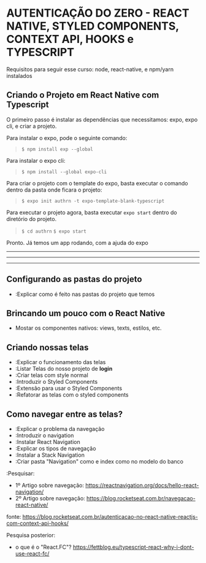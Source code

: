 
# AUTENTICAÇÃO DO ZERO - REACT NATIVE, STYLED COMPONENTS, CONTEXT API, HOOKS e TYPESCRIPT

Requisitos para seguir esse curso: node, react-native, e npm/yarn instalados

## Criando o Projeto em React Native com Typescript

O primeiro passo é instalar as dependências que necessitamos: expo, expo cli, e criar a projeto.

Para instalar o expo, pode o seguinte comando:
> `$ npm install exp --global`

Para instalar o expo cli:
> `$ npm install --global expo-cli`

Para criar o projeto com o template do expo, basta executar o comando dentro da pasta onde ficara o projeto:
> `$ expo init authrn -t expo-template-blank-typescript`

Para executar o projeto agora, basta executar `expo start` dentro do diretório do projeto.
> `$ cd authrn`
> `$ expo start`

Pronto. Já temos um app rodando, com a ajuda do expo

---
---
---

## Configurando as pastas do projeto

* :Explicar como é feito nas pastas do projeto que temos

## Brincando um pouco com o React Native

* Mostar os componentes nativos: views, texts, estilos, etc.

## Criando nossas telas

* :Explicar o funcionamento das telas
* :Listar Telas do nosso projeto de **login**
* :Criar telas com style normal
* :Introduzir o Styled Components
* :Extensão para usar o Styled Components
* :Refatorar as telas com o styled components

## Como navegar entre as telas?

* :Explicar o problema da navegação
* :Introduzir o navigation
* :Instalar React Navigation
* :Explicar os tipos de navegação
* :Instalar a Stack Navigation
* :Criar pasta "Navigation" como e index como no modelo do banco

:Pesquisar:

* 1º Artigo sobre navegação: <https://reactnavigation.org/docs/hello-react-navigation/>
* 2º Artigo sobre navegação: <https://blog.rocketseat.com.br/navegacao-react-native/>

fonte: <https://blog.rocketseat.com.br/autenticacao-no-react-native-reactjs-com-context-api-hooks/>

Pesquisa posterior:

* o que é o "React.FC"? <https://fettblog.eu/typescript-react-why-i-dont-use-react-fc/>
